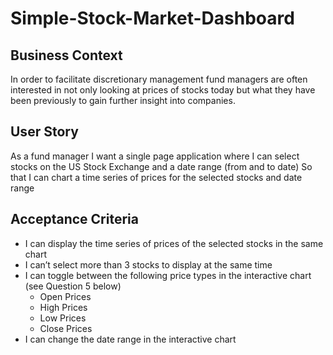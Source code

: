 # Simple-Stock-Market-Dashboard
## Business Context
In order to facilitate discretionary management fund managers are often interested in not only looking at prices of stocks today but what they have been previously to gain further insight into companies.
## User Story
As a fund manager
I want a single page application where I can select stocks on the US Stock Exchange and a date range (from and to date)
So that I can chart a time series of prices for the selected stocks and date range
## Acceptance Criteria
- I can display the time series of prices of the selected stocks in the same chart
- I can’t select more than 3 stocks to display at the same time
- I can toggle between the following price types in the interactive chart (see Question 5 below)
    - Open Prices
    - High Prices
    - Low Prices
    - Close Prices
-	I can change the date range in the interactive chart
